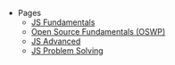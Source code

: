 - Pages
    - [JS Fundamentals](./pages/Fundamentals.md)
    - [Open Source Fundamentals (OSWP)](./pages/How-to/README.md)
    - [JS Advanced](#)
    - [JS Problem Solving](#)